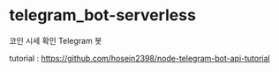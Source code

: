 # telegram_bot-serverless

코인 시세 확인 Telegram 봇

tutorial : https://github.com/hosein2398/node-telegram-bot-api-tutorial